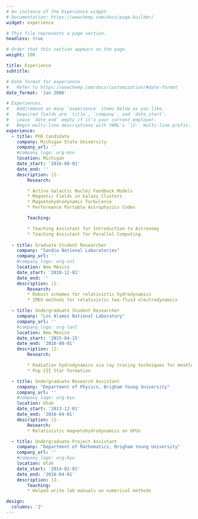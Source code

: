 ```yaml
---
# An instance of the Experience widget.
# Documentation: https://wowchemy.com/docs/page-builder/
widget: experience

# This file represents a page section.
headless: true

# Order that this section appears on the page.
weight: 100

title: Experience
subtitle:

# Date format for experience
#   Refer to https://wowchemy.com/docs/customization/#date-format
date_format: 'Jan 2006'

# Experiences.
#   Add/remove as many `experience` items below as you like.
#   Required fields are `title`, `company`, and `date_start`.
#   Leave `date_end` empty if it's your current employer.
#   Begin multi-line descriptions with YAML's `|2-` multi-line prefix.
experience:
  - title: PhD Candidate
    company: Michigan State University
    company_url: ''
    #company_logo: org-msu
    location: Michigan
    date_start: '2016-08-01'
    date_end: ''
    description: |2-
        Research:

        * Active Galactic Nuclei Feedback Models
        * Magnetic Fields in Galaxy Clusters
        * Magnetohydrodynamic Turbulence
        * Performance Portable Astrophysics Codes

        Teaching:

        * Teaching Assistant for Introduction to Astronomy
        * Teaching Assistant for Parallel Computing
        
  - title: Graduate Student Researcher
    company: "Sandia National Laboratories"
    company_url: ''
    #company_logo: org-snl
    location: New Mexico
    date_start: '2018-12-01'
    date_end: ''
    description: |2-
        Research:
        * Robust schemes for relativistic hydrodynamics
        * IMEX methods for relativistic two-fluid electrodynamics

  - title: Undergraduate Student Researcher
    company: "Los Alamos National Laboratory"
    company_url: ''
    #company_logo: org-lanl
    location: New Mexico
    date_start: '2015-04-15'
    date_end: '2016-08-01'
    description: |2-
        Research:

        * Radiation hydrodynamics via ray tracing techniques for meshless hydrodynamics
        * Pop III Star Formation

  - title: Undergraduate Research Assistant
    company: "Department of Physics, Brigham Young University"
    company_url: ''
    #company_logo: org-byu
    location: Utah
    date_start: '2013-12-01'
    date_end: '2016-04-01'
    description: |2-
        Research:
        * Relativistic magnetohydrodynamics on GPUs

  - title: Undergraduate Project Assistant
    company: "Department of Mathematics, Brigham Young University"
    company_url: ''
    #company_logo: org-byu
    location: Utah
    date_start: '2014-02-01'
    date_end: '2016-04-01'
    description: |2-
        Teaching:
        * Helped write lab manuals on numerical methods

design:
  columns: '2'
---
```

